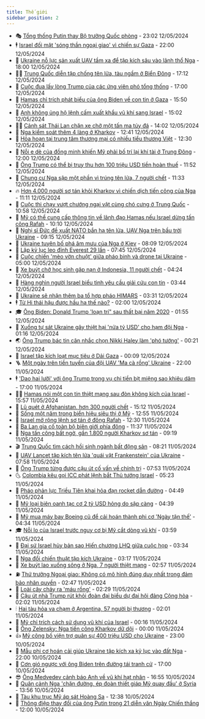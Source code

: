 ```yaml
---
title: Thế giới
sidebar_position: 2
---
```


<!-- vnexpress-the-gioi:START -->
- 🎭 [Tổng thống Putin thay Bộ trưởng Quốc phòng](https://vnexpress.net/tong-thong-putin-thay-bo-truong-quoc-phong-4745221.html) - 23:02 12/05/2024
- 🕴 [Israel đối mặt &#39;sóng thần ngoại giao&#39; vì chiến sự Gaza](https://vnexpress.net/israel-doi-mat-song-than-ngoai-giao-vi-chien-su-gaza-4744744.html) - 22:00 12/05/2024
- 🤭 [Ukraine nỗ lực sản xuất UAV tầm xa để tập kích sâu vào lãnh thổ Nga](https://vnexpress.net/ukraine-no-luc-san-xuat-uav-tam-xa-de-tap-kich-sau-vao-lanh-tho-nga-4740864.html) - 18:00 12/05/2024
- 🧑‍💻 [Trung Quốc diễn tập chống tên lửa, tàu ngầm ở Biển Đông](https://vnexpress.net/trung-quoc-dien-tap-chong-ten-lua-tau-ngam-o-bien-dong-4745209.html) - 17:12 12/05/2024
- 🦏 [Cuộc đua lấy lòng Trump của các ứng viên phó tổng thống](https://vnexpress.net/cuoc-dua-lay-long-trump-cua-cac-ung-vien-pho-tong-thong-4743403.html) - 17:00 12/05/2024
- 🦒 [Hamas chỉ trích phát biểu của ông Biden về con tin ở Gaza](https://vnexpress.net/hamas-chi-trich-phat-bieu-cua-ong-biden-ve-con-tin-o-gaza-4745199.html) - 15:50 12/05/2024
- 🌈 [Anh không ủng hộ lệnh cấm xuất khẩu vũ khí sang Israel](https://vnexpress.net/anh-khong-ung-ho-lenh-cam-xuat-khau-vu-khi-sang-israel-4745185.html) - 15:02 12/05/2024
- 🧑‍🏫 [Cảnh sát Thái Lan chặn xe chở một tấn ma túy đá](https://vnexpress.net/canh-sat-thai-lan-chan-xe-cho-mot-tan-ma-tuy-da-4745176.html) - 14:02 12/05/2024
- 🐲 [Nga kiểm soát thêm 4 làng ở Kharkov](https://vnexpress.net/nga-kiem-soat-them-4-lang-o-kharkov-4745171.html) - 12:41 12/05/2024
- 🦒 [Hỏa hoạn tại trung tâm thương mại có nhiều tiểu thương Việt](https://vnexpress.net/hoa-hoan-tai-trung-tam-thuong-mai-co-nhieu-tieu-thuong-viet-4745174.html) - 12:30 12/05/2024
- 🐻 [Nỗi e dè của đồng minh khiến Mỹ phải bố trí lại khí tài ở Trung Đông](https://vnexpress.net/noi-e-de-cua-dong-minh-khien-my-phai-bo-tri-lai-khi-tai-o-trung-dong-4742034.html) - 12:00 12/05/2024
- 🚀 [Ông Trump có thể bị truy thu hơn 100 triệu USD tiền hoàn thuế](https://vnexpress.net/ong-trump-co-the-bi-truy-thu-hon-100-trieu-usd-tien-hoan-thue-4745161.html) - 11:52 12/05/2024
- 🥰 [Chung cư Nga sập một phần vì trúng tên lửa, 7 người chết](https://vnexpress.net/chung-cu-nga-sap-mot-phan-vi-trung-ten-lua-7-nguoi-chet-4745155.html) - 11:33 12/05/2024
- 🔥 [Hơn 4.000 người sơ tán khỏi Kharkov vì chiến dịch tiến công của Nga](https://vnexpress.net/hon-4-000-nguoi-so-tan-khoi-kharkov-vi-chien-dich-tien-cong-cua-nga-4745159.html) - 11:11 12/05/2024
- 🥳 [Cuộc thi chạy vượt chướng ngại vật cùng chó cưng ở Trung Quốc](https://vnexpress.net/cuoc-thi-chay-vuot-chuong-ngai-vat-cung-cho-cung-o-trung-quoc-4744903.html) - 10:58 12/05/2024
- 💼 [Mỹ có thể cung cấp thông tin về lãnh đạo Hamas nếu Israel dừng tấn công Rafah](https://vnexpress.net/my-co-the-cung-cap-thong-tin-ve-lanh-dao-hamas-neu-israel-dung-tan-cong-rafah-4745141.html) - 10:10 12/05/2024
- 🤡 [Nghị sĩ Đức đề xuất NATO bắn hạ tên lửa, UAV Nga trên bầu trời Ukraine](https://vnexpress.net/nghi-si-duc-de-xuat-nato-ban-ha-ten-lua-uav-nga-tren-bau-troi-ukraine-4745115.html) - 09:15 12/05/2024
- 🌁 [Ukraine tuyên bố phá âm mưu của Nga ở Kiev](https://vnexpress.net/ukraine-tuyen-bo-pha-am-muu-cua-nga-o-kiev-4745103.html) - 08:09 12/05/2024
- 🤩 [Lập kỷ lục leo đỉnh Everest 29 lần](https://vnexpress.net/lap-ky-luc-leo-dinh-everest-29-lan-4745101.html) - 07:45 12/05/2024
- 🎉 [Cuộc chiến &#39;mèo vờn chuột&#39; giữa pháo binh và drone tại Ukraine](https://vnexpress.net/cuoc-chien-meo-von-chuot-giua-phao-binh-va-drone-tai-ukraine-4744518.html) - 05:00 12/05/2024
- 🎉 [Xe buýt chở học sinh gặp nạn ở Indonesia, 11 người chết](https://vnexpress.net/xe-buyt-cho-hoc-sinh-gap-nan-o-indonesia-11-nguoi-chet-4745048.html) - 04:24 12/05/2024
- 🌁 [Hàng nghìn người Israel biểu tình yêu cầu giải cứu con tin](https://vnexpress.net/hang-nghin-nguoi-israel-bieu-tinh-yeu-cau-giai-cuu-con-tin-4745044.html) - 03:44 12/05/2024
- 🌊 [Ukraine sẽ nhận thêm ba tổ hợp pháo HIMARS](https://vnexpress.net/ukraine-se-nhan-them-ba-to-hop-phao-himars-4745035.html) - 03:31 12/05/2024
- 🕴 [Từ Hi thái hậu được hầu hạ thế nào?](https://vnexpress.net/tu-hi-thai-hau-duoc-hau-ha-the-nao-4743243.html) - 02:00 12/05/2024
- 🎓 [Ông Biden: Donald Trump &#39;loạn trí&quot; sau thất bại năm 2020](https://vnexpress.net/ong-biden-donald-trump-loan-tri-sau-that-bai-nam-2020-4745007.html) - 01:55 12/05/2024
- 🦩 [Xuồng tự sát Ukraine gây thiệt hại &#39;nửa tỷ USD&#39; cho hạm đội Nga](https://vnexpress.net/xuong-tu-sat-ukraine-gay-thiet-hai-nua-ty-usd-cho-ham-doi-nga-4745001.html) - 01:16 12/05/2024
- 🌏 [Ông Trump bác tin cân nhắc chọn Nikki Haley làm &#39;phó tướng&#39;](https://vnexpress.net/ong-trump-bac-tin-can-nhac-chon-nikki-haley-lam-pho-tuong-4744998.html) - 00:21 12/05/2024
- 🌋 [Israel tập kích loạt mục tiêu ở Dải Gaza](https://vnexpress.net/israel-tap-kich-loat-muc-tieu-o-dai-gaza-4744996.html) - 00:09 12/05/2024
- 🪜 [Một ngày trên tiền tuyến của đội UAV &#39;Ma cà rồng&#39; Ukraine](https://vnexpress.net/mot-ngay-tren-tien-tuyen-cua-doi-uav-ma-ca-rong-ukraine-4744729.html) - 22:00 11/05/2024
- 🕴 [&#39;Dao hai lưỡi&#39; với ông Trump trong vụ chi tiền bịt miệng sao khiêu dâm](https://vnexpress.net/dao-hai-luoi-voi-ong-trump-trong-vu-chi-tien-bit-mieng-sao-khieu-dam-4743797.html) - 17:00 11/05/2024
- 🧑‍🏫 [Hamas nói một con tin thiệt mạng sau đòn không kích của Israel](https://vnexpress.net/hamas-noi-mot-con-tin-thiet-mang-sau-don-khong-kich-cua-israel-4744975.html) - 15:57 11/05/2024
- 🌮 [Lũ quét ở Afghanistan, hơn 300 người chết](https://vnexpress.net/lu-quet-o-afghanistan-hon-300-nguoi-chet-4744977.html) - 15:12 11/05/2024
- 🚦 [Sống một năm trong biển hiệu siêu thị ở Mỹ](https://vnexpress.net/song-mot-nam-trong-bien-hieu-sieu-thi-o-my-4744925.html) - 12:55 11/05/2024
- 💫 [Israel mở rộng lệnh sơ tán ở đông Rafah](https://vnexpress.net/israel-mo-rong-lenh-so-tan-o-dong-rafah-4744953.html) - 12:30 11/05/2024
- 🤡 [Ba Lan gia cố toàn bộ biên giới phía đông](https://vnexpress.net/ba-lan-gia-co-toan-bo-bien-gioi-phia-dong-4744944.html) - 11:37 11/05/2024
- 🦣 [Nga tấn công bất ngờ, gần 1.800 người Kharkov sơ tán](https://vnexpress.net/nga-tan-cong-bat-ngo-gan-1-800-nguoi-kharkov-so-tan-4744912.html) - 09:19 11/05/2024
- 🎬 [Trung Quốc tìm cách hồi sinh ngành bất động sản](https://vnexpress.net/trung-quoc-tim-cach-hoi-sinh-nganh-bat-dong-san-4744889.html) - 08:21 11/05/2024
- 🎉 [UAV Lancet tập kích tên lửa &#39;quái vật Frankenstein&#39; của Ukraine](https://vnexpress.net/uav-lancet-tap-kich-ten-lua-quai-vat-frankenstein-cua-ukraine-4744849.html) - 07:58 11/05/2024
- 🎡 [Ông Trump từng được cậu út cố vấn về chính trị](https://vnexpress.net/ong-trump-tung-duoc-cau-ut-co-van-ve-chinh-tri-4744886.html) - 07:53 11/05/2024
- 🌜 [Colombia kêu gọi ICC phát lệnh bắt Thủ tướng Israel](https://vnexpress.net/colombia-keu-goi-icc-phat-lenh-bat-thu-tuong-israel-4744844.html) - 05:23 11/05/2024
- 🎡 [Pháo phản lực Triều Tiên khai hỏa đạn rocket dẫn đường](https://vnexpress.net/phao-phan-luc-trieu-tien-khai-hoa-dan-rocket-dan-duong-4744835.html) - 04:49 11/05/2024
- 🤗 [Mỹ loại biên oanh tạc cơ 2 tỷ USD hỏng do sập càng](https://vnexpress.net/my-loai-bien-oanh-tac-co-2-ty-usd-hong-do-sap-cang-4744716.html) - 04:39 11/05/2024
- 🦩 [Mỹ mua máy bay Boeing cũ để cải hoán thành phi cơ &#39;Ngày tận thế&#39;](https://vnexpress.net/my-mua-may-bay-boeing-cu-de-cai-hoan-thanh-phi-co-ngay-tan-the-4744816.html) - 04:34 11/05/2024
- 🎓 [Nỗi lo của Israel trước nguy cơ bị Mỹ cắt dòng vũ khí](https://vnexpress.net/noi-lo-cua-israel-truoc-nguy-co-bi-my-cat-dong-vu-khi-4744235.html) - 03:59 11/05/2024
- 🌁 [Đại sứ Israel hủy bản sao Hiến chương LHQ giữa cuộc họp](https://vnexpress.net/dai-su-israel-huy-ban-sao-hien-chuong-lhq-giua-cuoc-hop-4744773.html) - 03:34 11/05/2024
- 🤩 [Nga đổi chiến thuật tập kích Ukraine](https://vnexpress.net/nga-doi-chien-thuat-tap-kich-ukraine-4744770.html) - 03:17 11/05/2024
- 👹 [Xe buýt lao xuống sông ở Nga, 7 người thiệt mạng](https://vnexpress.net/xe-buyt-lao-xuong-song-o-nga-7-nguoi-thiet-mang-4744762.html) - 02:57 11/05/2024
- ⛽️ [Thứ trưởng Ngoại giao: Không có mô hình đúng duy nhất trong đảm bảo nhân quyền](https://vnexpress.net/thu-truong-ngoai-giao-khong-co-mo-hinh-dung-duy-nhat-trong-dam-bao-nhan-quyen-4744769.html) - 02:47 11/05/2024
- 🚀 [Loài cây chảy ra &#39;máu rồng&#39;](https://vnexpress.net/loai-cay-chay-ra-mau-rong-4743976.html) - 02:29 11/05/2024
- 🎡 [Cậu út nhà Trump rút khỏi đoàn đại biểu dự đại hội đảng Cộng hòa](https://vnexpress.net/cau-ut-nha-trump-rut-khoi-doan-dai-bieu-du-dai-hoi-dang-cong-hoa-4744741.html) - 02:02 11/05/2024
- 🕯 [Hai tàu hỏa va chạm ở Argentina, 57 người bị thương](https://vnexpress.net/hai-tau-hoa-va-cham-o-argentina-57-nguoi-bi-thuong-4744731.html) - 02:01 11/05/2024
- 🐻 [Mỹ chỉ trích cách sử dụng vũ khí của Israel](https://vnexpress.net/my-chi-trich-cach-su-dung-vu-khi-cua-israel-4744714.html) - 00:16 11/05/2024
- 🚦 [Ông Zelensky: Nga tiến công Kharkov dữ dội](https://vnexpress.net/ong-zelensky-nga-tien-cong-kharkov-du-doi-4744717.html) - 00:00 11/05/2024
- 👍 [Mỹ công bố viện trợ quân sự 400 triệu USD cho Ukraine](https://vnexpress.net/my-cong-bo-vien-tro-quan-su-400-trieu-usd-cho-ukraine-4744703.html) - 23:00 10/05/2024
- 🚀 [Mẫu phi cơ hoán cải giúp Ukraine tập kích xa kỷ lục vào đất Nga](https://vnexpress.net/mau-phi-co-hoan-cai-giup-ukraine-tap-kich-xa-ky-luc-vao-dat-nga-4744337.html) - 22:00 10/05/2024
- 🌮 [Cơn gió ngược với ông Biden trên đường tái tranh cử](https://vnexpress.net/con-gio-nguoc-voi-ong-biden-tren-duong-tai-tranh-cu-4744499.html) - 17:00 10/05/2024
- 😎 [Ông Medvedev cảnh báo Anh về vũ khí hạt nhân](https://vnexpress.net/ong-medvedev-canh-bao-anh-ve-vu-khi-hat-nhan-4744694.html) - 16:55 10/05/2024
- 🐲 [Quân cảnh Nga &#39;chặn đường, ép đoàn thiết giáp Mỹ quay đầu&#39; ở Syria](https://vnexpress.net/quan-canh-nga-chan-duong-ep-doan-thiet-giap-my-quay-dau-o-syria-4744662.html) - 13:56 10/05/2024
- 💫 [Tàu khu trục Mỹ áp sát Hoàng Sa](https://vnexpress.net/tau-khu-truc-my-ap-sat-hoang-sa-4744644.html) - 12:38 10/05/2024
- 👀 [Thông điệp thay đổi của ông Putin trong 21 diễn văn Ngày Chiến thắng](https://vnexpress.net/thong-diep-thay-doi-cua-ong-putin-trong-21-dien-van-ngay-chien-thang-4744239.html) - 12:00 10/05/2024<!-- vnexpress-the-gioi:END -->
